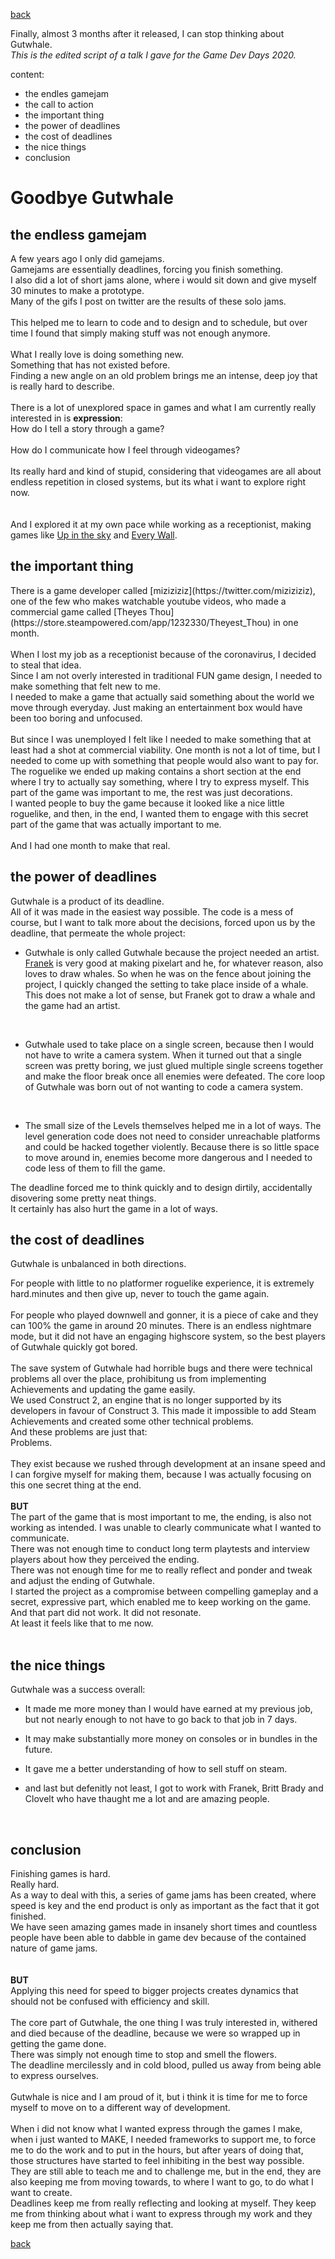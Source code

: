 [back](thinking) 

Finally, almost 3 months after it released, I can stop thinking about Gutwhale.<br>
*This is the edited script of a talk I gave for the Game Dev Days 2020.*

content:
- the endles gamejam
- the call to action
- the important thing
- the power of deadlines
- the cost of deadlines
- the nice things
- conclusion

<h1>Goodbye Gutwhale</h1>

<h2>the endless gamejam</h2>

A few years ago I only did gamejams.<br> 
Gamejams are essentially deadlines, forcing you finish something. <br>
I also did a lot of short jams alone, where i would sit down and give myself 30 minutes to make a prototype.<br>
Many of the gifs I post on twitter are the results of these solo jams.<br> 
<br>
This helped me to learn to code and to design and to schedule, but over time I found that simply making stuff was not enough anymore.<br><br>
What I really love is doing something new. <br>
Something that has not existed before.<br>
Finding a new angle on an old problem brings me an intense, deep joy that is really hard to describe.<br>
<br>
There is a lot of unexplored space in games and what I am currently really interested in is **expression**:<br>
How do I tell a story through a game? <br><br>
How do I communicate how I feel through videogames? <br><br>
Its really hard and kind of stupid, considering that videogames are all about endless repetition in closed systems, but its what i want to explore right now.<br>
<br><br>
And I explored it at my own pace while working as a receptionist, making games like [Up in the sky](https://www.google.com) and [Every Wall](https://www.google.com).
<br>

<h2>the important thing</h2> 
There is a game developer called [miziziziz](https://twitter.com/miziziziz), one of the few who makes watchable youtube videos, 
who made a commercial game called [Theyes Thou](https://store.steampowered.com/app/1232330/Theyest_Thou) in one month.<br>
<br>
When I lost my job as a receptionist because of the coronavirus, I decided to steal that idea.<br>
Since I am not overly interested in traditional FUN game design, I needed to make something that felt new to me. <br>
I needed to make a game that actually said something about the world we move through everyday. Just making an entertainment box would have been too boring and unfocused. <br>
<br>
But since I was unemployed I felt like I needed to make something that at least had a shot at commercial viability. One month is not a lot of time, but I needed to come up with something that people would also want to pay for.
<br>
The roguelike we ended up making contains a short section at the end where I try to actually say something, where I try to express myself. This part of the game was important to me, the rest was just decorations. <br>
I wanted people to buy the game because it looked like a nice little roguelike, and then, in the end, I wanted them to engage with this secret part of the game that was actually important to me. <br>
<br>
And I had one month to make that real.<br>

<h2>the power of deadlines</h2>
Gutwhale is a product of its deadline.<br> 
All of it was made in the easiest way possible. The code is a mess of course, but I want to talk more about the decisions, forced upon us by the deadline, that permeate the whole project:<br>

- Gutwhale is only called Gutwhale because the project needed an artist.
[Franek](https://twitter.com/franek) is very good at making pixelart and he, for whatever reason, also loves to draw whales. So when he was on the fence about joining the project, I quickly changed the setting to take place inside of a whale. This does not make a lot of sense, but Franek got to draw a whale and the game had an artist.
<br>

- Gutwhale used to take place on a single screen, because then I would not have to write a camera system. When it turned out that a single screen was pretty boring, we just glued multiple single screens together and make the floor break once all enemies were defeated. The core loop of Gutwhale was born out of not wanting to code a camera system.
<br>

- The small size of the Levels themselves helped me in a lot of ways. The level generation code does not need to consider unreachable platforms and could be hacked together violently. Because there is so little space to move around in, enemies become more dangerous and I needed to code less of them to fill the game.<br>




The deadline forced me to think quickly and to design dirtily, accidentally disovering some pretty neat things.<br>
It certainly has also hurt the game in a lot of ways.
<br>

<h2>the cost of deadlines</h2>

Gutwhale is unbalanced in both directions. <br>

For people with little to no platformer roguelike experience, it is extremely hard.minutes and then give up, never to touch the game again.<br>
<br>
For people who played downwell and gonner, it is a piece of cake and they can 100% the game in around 20 minutes. There is an endless nightmare mode, but it did not have an engaging highscore system, so the best players of Gutwhale quickly got bored.<br>
<br>
The save system of Gutwhale had horrible bugs and there were technical problems all over the place, prohibitung us from implementing Achievements and updating the game easily.<br>
We used Construct 2, an engine that is no longer supported by its developers in favour of Construct 3. This made it impossible to add Steam Achievements and created some other technical problems.
<br>
And these problems are just that: <br>
Problems. <br>
<br>
They exist because we rushed through development at an insane speed and I can forgive myself for making them, because I was actually focusing on this one secret thing at the end.
<br><br>
**BUT**
<br>
The part of the game that is most important to me, the ending, is also not working as intended. I was unable to clearly communicate what I wanted to communicate. 
<br>
There was not enough time to conduct long term playtests and interview players about how they perceived the ending.<br>
There was not enough time for me to really reflect and ponder and tweak and adjust the ending of Gutwhale.<br>
I started the project as a compromise between compelling gameplay and a secret, expressive part, which enabled me to keep working on the game.<br>
And that part did not work. It did not resonate. <br>
At least it feels like that to me now.<br>
<br>

<h2>the nice things</h2>

Gutwhale was a success overall: <br> 
- It made me more money than I would have earned at my previous job, but not nearly enough to not have to go back to that job in 7 days.<br>

- It may make substantially more money on consoles or in bundles in the future.

- It gave me a better understanding of how to sell stuff on steam.

- and last but defenitly not least, I got to work with Franek, Britt Brady and Clovelt who have thaught me a lot and are amazing people.
<br>

<h2>conclusion</h2>

Finishing games is hard. <br>
Really hard. <br>
As a way to deal with this, a series of game jams has been created, where speed is key and the end product is only as important as the fact that it got finished.<br>
We have seen amazing games made in insanely short times and countless people have been able to dabble in game dev because of the contained nature of game jams.<br>
<br><br>
**BUT**
<br>
Applying this need for speed to bigger projects creates dynamics that should not be confused with efficiency and skill.<br>
<br>
The core part of Gutwhale, the one thing I was truly interested in, withered and died because of the deadline, because we were so wrapped up in getting the game done. <br>
There was simply not enough time to stop and smell the flowers.<br>
The deadline mercilessly  and in cold blood, pulled us away from being able to express ourselves.<br>
<br>
Gutwhale is nice and I am proud of it, but i think it is time for me to force myself to move on to a different way of development.<br>
<br>
When i did not know what I wanted express through the games I make, when i just wanted to MAKE, I needed frameworks to support me, to force me to do the work and to put in the hours, but after years of doing that, those structures have started to feel inhibiting in the best way possible. <br>
They are still able to teach me and to challenge me, but in the end, they are also keeping me from moving towards, to where I want to go, to do what I want to create.<br>
Deadlines keep me from really reflecting and looking at myself. They keep me from thinking about what i want to express through my work and they keep me from then actually saying that.<br>

[back](thinking) 
